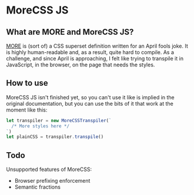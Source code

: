 # MoreCSS JS

## What are MORE and MoreCSS JS?

[MORE](http://morecss.org) is (sort of) a CSS superset definition written for an
April fools joke. It is highly human-readable and, as a result, quite hard to
compile. As a challenge, and since April is approaching, I felt like trying to
transpile it in JavaScript, in the browser, on the page that needs the styles.

## How to use

MoreCSS JS isn't finished yet, so you can't use it like is implied in the original
documentation, but you can use the bits of it that work at the moment like this:
```javascript
let transpiler = new MoreCSSTranspiler(`
  /* More styles here */
`)
let plainCSS = transpiler.transpile()
```

## Todo

Unsupported features of MoreCSS:
 - Browser prefixing enforcement
 - Semantic fractions
